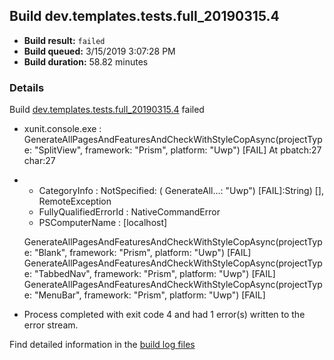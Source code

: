 ## Build dev.templates.tests.full_20190315.4
- **Build result:** `failed`
- **Build queued:** 3/15/2019 3:07:28 PM
- **Build duration:** 58.82 minutes
### Details
Build [dev.templates.tests.full_20190315.4](https://winappstudio.visualstudio.com/web/build.aspx?pcguid=a4ef43be-68ce-4195-a619-079b4d9834c2&builduri=vstfs%3a%2f%2f%2fBuild%2fBuild%2f27268) failed

+ xunit.console.exe :     GenerateAllPagesAndFeaturesAndCheckWithStyleCopAsync(projectType: "SplitView", framework: 
"Prism", platform: "Uwp") [FAIL]
At pbatch:27 char:27
+ 
    + CategoryInfo          : NotSpecified: (    GenerateAll...: "Uwp") [FAIL]:String) [], RemoteException
    + FullyQualifiedErrorId : NativeCommandError
    + PSComputerName        : [localhost]
 
    GenerateAllPagesAndFeaturesAndCheckWithStyleCopAsync(projectType: "Blank", framework: "Prism", platform: "Uwp") 
[FAIL]
    GenerateAllPagesAndFeaturesAndCheckWithStyleCopAsync(projectType: "TabbedNav", framework: "Prism", platform: 
"Uwp") [FAIL]
    GenerateAllPagesAndFeaturesAndCheckWithStyleCopAsync(projectType: "MenuBar", framework: "Prism", platform: "Uwp") 
[FAIL]

+ Process completed with exit code 4 and had 1 error(s) written to the error stream.

Find detailed information in the [build log files](https://uwpctdiags.blob.core.windows.net/buildlogs/dev.templates.tests.full_20190315.4_logs.zip)
